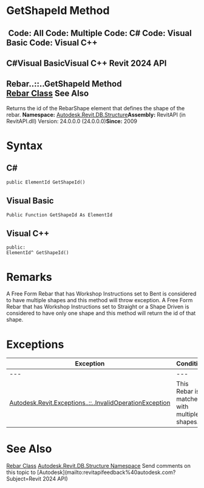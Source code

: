 # GetShapeId Method

﻿
 Code: All Code: Multiple Code: C# Code: Visual Basic Code: Visual C++   
---  
C#Visual BasicVisual C++
Revit 2024 API  
---  
Rebar..::..GetShapeId Method   
[Rebar Class](70fd7426-f4a4-591c-8c06-3c18dda45e7d.md "Rebar Class") See Also  
---  
Returns the id of the RebarShape element that defines the shape of the rebar. 
**Namespace:** [Autodesk.Revit.DB.Structure](d586b341-f687-9d90-e96d-255806b7d4fc.md "Autodesk.Revit.DB.Structure Namespace")**Assembly:** RevitAPI (in RevitAPI.dll) Version: 24.0.0.0 (24.0.0.0)**Since:** 2009 
# Syntax
C#  
---  
```text
public ElementId GetShapeId()
```
  
Visual Basic  
---  
```text
Public Function GetShapeId As ElementId
```
  
Visual C++  
---  
```text
public:
ElementId^ GetShapeId()
```
  
# Remarks
A Free Form Rebar that has Workshop Instructions set to Bent is considered to have multiple shapes and this method will throw exception.
A Free Form Rebar that has Workshop Instructions set to Straight or a Shape Driven is considered to have only one shape and this method will return the id of that shape.
# Exceptions
| Exception | Condition |
| --- | --- |
| --- | --- |
| [Autodesk.Revit.Exceptions..::..InvalidOperationException](9e715f03-3884-e539-4dd6-8d7545733adc.md "InvalidOperationException Class") | This Rebar is matched with multiple shapes. |

# See Also
[Rebar Class](70fd7426-f4a4-591c-8c06-3c18dda45e7d.md "Rebar Class")
[Autodesk.Revit.DB.Structure Namespace](d586b341-f687-9d90-e96d-255806b7d4fc.md "Autodesk.Revit.DB.Structure Namespace")
Send comments on this topic to [Autodesk](mailto:revitapifeedback%40autodesk.com?Subject=Revit 2024 API)